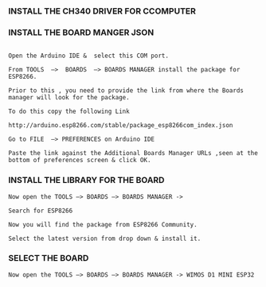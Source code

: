 

### INSTALL THE CH340 DRIVER FOR CCOMPUTER 


### INSTALL THE BOARD MANGER JSON 

```  

Open the Arduino IDE &  select this COM port.

From TOOLS  —>  BOARDS  —> BOARDS MANAGER install the package for ESP8266.

Prior to this , you need to provide the link from where the Boards manager will look for the package.

To do this copy the following Link

http://arduino.esp8266.com/stable/package_esp8266com_index.json

Go to FILE  –> PREFERENCES on Arduino IDE

Paste the link against the Additional Boards Manager URLs ,seen at the bottom of preferences screen & click OK.

```

### INSTALL THE LIBRARY FOR THE BOARD 
```
Now open the TOOLS –> BOARDS –> BOARDS MANAGER -> 

Search for ESP8266

Now you will find the package from ESP8266 Community.

Select the latest version from drop down & install it.

```


### SELECT THE BOARD 
```
Now open the TOOLS –> BOARDS –> BOARDS MANAGER -> WIMOS D1 MINI ESP32
```